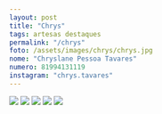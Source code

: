 ```yaml
---
layout: post
title: "Chrys"
tags: artesas destaques
permalink: "/chrys"
foto: /assets/images/chrys/chrys.jpg
nome: "Chryslane Pessoa Tavares"
numero: 81994131119
instagram: "chrys.tavares"
---
```


<div class="mostruario">
  <img src="{{ site.url }}/assets/images/chrys/chrys1.jpg" />
  <img src="{{ site.url }}/assets/images/chrys/chrys2.jpg" />
  <img src="{{ site.url }}/assets/images/chrys/chrys3.jpg" />
  <img src="{{ site.url }}/assets/images/chrys/chrys4.jpg" />
  <img src="{{ site.url }}/assets/images/chrys/chrys5.jpg" />
</div>